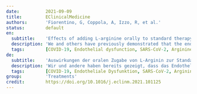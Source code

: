 ```yaml
---
date:          2021-09-09
title:         EClinicalMedicine
authors:       'Fiorentino, G, Coppola, A, Izzo, R, et al.'
status:        default
en:
  subtitle:    'Effects of adding L-arginine orally to standard therapy in patients with COVID-19: A randomized, double-blind, placebo-controlled, parallel-group trial. Results of the first interim analysis'
  description: 'We and others have previously demonstrated that the endothelium is a primary target of the severe acute respiratory syndrome coronavirus 2 (SARS-CoV-2), and L-arginine has been shown to improve endothelial dysfunction. However, the effects of L-arginine have never been evaluated in coronavirus disease 2019 (COVID-19). This is a parallel-group, double-blind, randomized, placebo-controlled trial conducted on patients hospitalized for severe COVID-19. Patients received 1.66 g L-arginine twice a day or placebo, administered orally. The primary efficacy endpoint was a reduction in respiratory support assessed 10 and 20 days after randomization. Secondary outcomes were the length of in-hospital stay, the time to normalization of lymphocyte number, and the time to obtain a negative real-time reverse transcription polymerase chain reaction (RT-PCR) for SARS-CoV-2 on nasopharyngeal swab. We present here the results of the initial interim analysis on the first 101 patients. No treatment-emergent serious adverse events were attributable to L-arginine. At 10-day evaluation, 71.1% of patients in the L-arginine arm and 44.4% in the placebo arm had the respiratory support reduced; however, a significant difference was not detected 20 days after randomization. Strikingly, patients treated with L-arginine exhibited a significantly reduced in-hospital stay vs placebo, with a median (interquartile range 25th,75th percentile) of 46 days (45,46) in the placebo group vs 25 days (21,26) in the L-arginine group; these findings were also confirmed after adjusting for potential confounders including age, duration of symptoms, comorbidities, D-dimer, as well as antiviral and anticoagulant treatments. The other secondary outcomes were not significantly different between groups. In this interim analysis, adding oral L-arginine to standard therapy in patients with severe COVID-19 significantly decreases the length of hospitalization and reduces the respiratory support at 10 but not at 20 days after starting the treatment.'
  tags:        [COVID-19, Endothelial dysfunction, SARS-CoV-2, Arginine, Clinical trial, Coronavirus, Immune response]
de:
  subtitle:    'Auswirkungen der oralen Zugabe von L-Arginin zur Standardtherapie bei Patienten mit COVID-19: Eine randomisierte, doppelblinde, placebokontrollierte Parallelgruppenstudie. Ergebnisse der ersten Zwischenanalyse'
  description: 'Wir und andere haben bereits gezeigt, dass das Endothel ein primäres Ziel des schweren akuten respiratorischen Syndroms Coronavirus 2 (SARS-CoV-2) ist, und es hat sich gezeigt, dass L-Arginin die endotheliale Dysfunktion verbessert. Die Auswirkungen von L-Arginin wurden jedoch noch nie bei der Coronavirus-Krankheit 2019 (COVID-19) untersucht. Dies ist eine parallele, doppelblinde, randomisierte, placebokontrollierte Studie, die an Patienten durchgeführt wurde, die wegen einer schweren COVID-19-Erkrankung ins Krankenhaus eingeliefert wurden. Die Patienten erhielten zweimal täglich 1,66 g L-Arginin oder Placebo, die oral verabreicht wurden. Der primäre Wirksamkeitsendpunkt war eine Verringerung der Beatmungsunterstützung, die 10 und 20 Tage nach der Randomisierung gemessen wurde. Sekundäre Endpunkte waren die Dauer des Krankenhausaufenthalts, die Zeit bis zur Normalisierung der Lymphozytenzahl und die Zeit bis zum Erhalt einer negativen Reverse-Transkriptions-Polymerase-Kettenreaktion (RT-PCR) in Echtzeit für SARS-CoV-2 auf einem Nasopharyngealabstrich. Wir stellen hier die Ergebnisse der ersten Zwischenanalyse der ersten 101 Patienten vor. Keine behandlungsbedingten schwerwiegenden unerwünschten Ereignisse waren auf L-Arginin zurückzuführen. Bei der 10-Tage-Auswertung wurde bei 71,1 % der Patienten im L-Arginin-Arm und bei 44,4 % im Placebo-Arm die Atemunterstützung reduziert; 20 Tage nach der Randomisierung wurde jedoch kein signifikanter Unterschied festgestellt. Auffallend ist, dass die mit L-Arginin behandelten Patienten eine signifikant kürzere Verweildauer im Krankenhaus aufwiesen als die Placebogruppe, mit einem Median (Interquartilsbereich 25., 75. Perzentil) von 46 Tagen (45, 46) in der Placebogruppe gegenüber 25 Tagen (21, 26) in der L-Arginin-Gruppe; diese Ergebnisse wurden auch nach Adjustierung für potenzielle Störfaktoren wie Alter, Dauer der Symptome, Begleiterkrankungen, D-Dimer sowie antivirale und gerinnungshemmende Behandlungen bestätigt. Bei den anderen sekundären Endpunkten gab es keine signifikanten Unterschiede zwischen den Gruppen. In dieser Zwischenanalyse führt die zusätzliche Einnahme von oralem L-Arginin zur Standardtherapie bei Patienten mit schwerer COVID-19 zu einer signifikanten Verringerung der Dauer des Krankenhausaufenthalts und zu einer Reduzierung der Beatmungsunterstützung 10, aber nicht 20 Tage nach Beginn der Behandlung.' 
  tags:        [COVID-19, Endotheliale Dysfunktion, SARS-CoV-2, Arginin, Coronavirus, Immunantwort, Klinische Studien]
group:         'Treatments'
credit:        https://doi.org/10.1016/j.eclinm.2021.101125
---
```

